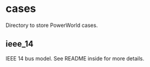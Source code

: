 # cases
Directory to store PowerWorld cases.

## ieee_14
IEEE 14 bus model. See README inside for more details.